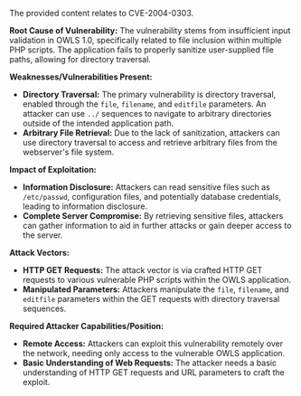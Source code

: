 The provided content relates to CVE-2004-0303.

**Root Cause of Vulnerability:**
The vulnerability stems from insufficient input validation in OWLS 1.0, specifically related to file inclusion within multiple PHP scripts. The application fails to properly sanitize user-supplied file paths, allowing for directory traversal.

**Weaknesses/Vulnerabilities Present:**
- **Directory Traversal:** The primary vulnerability is directory traversal, enabled through the `file`, `filename`, and `editfile` parameters. An attacker can use `../` sequences to navigate to arbitrary directories outside of the intended application path.
- **Arbitrary File Retrieval:** Due to the lack of sanitization, attackers can use directory traversal to access and retrieve arbitrary files from the webserver's file system.

**Impact of Exploitation:**
- **Information Disclosure:** Attackers can read sensitive files such as `/etc/passwd`, configuration files, and potentially database credentials, leading to information disclosure.
- **Complete Server Compromise:** By retrieving sensitive files, attackers can gather information to aid in further attacks or gain deeper access to the server.

**Attack Vectors:**
- **HTTP GET Requests:** The attack vector is via crafted HTTP GET requests to various vulnerable PHP scripts within the OWLS application.
- **Manipulated Parameters:** Attackers manipulate the `file`, `filename`, and `editfile` parameters within the GET requests with directory traversal sequences.

**Required Attacker Capabilities/Position:**
- **Remote Access:** Attackers can exploit this vulnerability remotely over the network, needing only access to the vulnerable OWLS application.
- **Basic Understanding of Web Requests:** The attacker needs a basic understanding of HTTP GET requests and URL parameters to craft the exploit.
